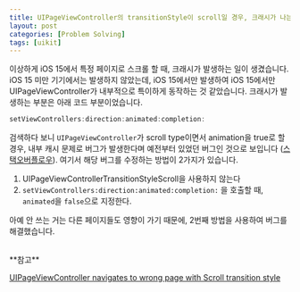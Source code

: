 ```yaml
---
title: UIPageViewController의 transitionStyle이 scroll일 경우, 크래시가 나는 버그 해결
layout: post
categories: [Problem Solving]
tags: [uikit]
---
```


이상하게 iOS 15에서 특정 페이지로 스크롤 할 때, 크래시가 발생하는 일이 생겼습니다. iOS 15 미만 기기에서는 발생하지 않았는데, iOS 15에서만 발생하여 iOS 15에서만 UIPageViewController가 내부적으로 특이하게 동작하는 것 같았습니다. 크래시가 발생하는 부분은 아래 코드 부분이었습니다.

```swift
setViewControllers:direction:animated:completion:
```

검색하다 보니 ```UIPageViewController```가 scroll type이면서 animation을 true로 할 경우, 내부 캐시 문제로 버그가 발생한다며 예전부터 있었던 버그인 것으로 보입니다 ([스택오버플로우](https://stackoverflow.com/a/12939384)). 여기서 해당 버그를 수정하는 방법이 2가지가 있습니다.

1. UIPageViewControllerTransitionStyleScroll을 사용하지 않는다
2. `setViewControllers:direction:animated:completion:` 을 호출할 때, `animated`을 `false`으로 지정한다.

아예 안 쓰는 거는 다른 페이지들도 영향이 가기 때문에, 2번째 방법을 사용하여 버그를 해결했습니다.

<br>
**참고**

[UIPageViewController navigates to wrong page with Scroll transition style](https://stackoverflow.com/a/12939384)